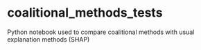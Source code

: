 # coalitional_methods_tests
Python notebook used to compare coalitional methods with usual explanation methods (SHAP)
